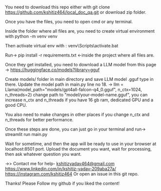 You need to download this repo either with git clone https://github.com/kshitiz464/local_doc_qa.git or download zip folder.

Once you have the files, you need to open cmd or any terminal.

Inside the folder where all files are, you need to create virtual environment with python -m venv venv

Then activate virtual env with :
  venv\Scripts\activate.bat 

Run->  pip install -r requirements.txt  <-inside the project where all files are. 

Once they get installed, you need to download a LLM model from this page -> https://huggingface.co/models?library=gguf

Create models/ folder in main directory and save LLM model .gguf type in there. 
Update the model path in main.py line no 18. -> llm = Llama(model_path="models/gpt4all-falcon-q4_0.gguf", n_ctx=1024, n_threads=2)
change path to "model/your-model-name.gguf", you can increase n_ctx and n_threads if you have 16 gb ram, dedicated GPU and a good CPU. 

You also need to make changes in other places if you change n_ctx and n_threads for better performance.

Once these steps are done, you can just go in your terminal and run->  streamlit run main.py

Wait for sometime, and then the app will be ready to use in your browser at localhost:8501 port.
Upload the document you want, wait for processing, then ask whatever question you want. 

->> Contact me for help- 
kshitizyadav464@gmail.com
https://www.linkedin.com/in/kshitiz-yadav-209aba27a/
https://instagram.com/kshitiz464
Or open an issue in this git repo. 

Thanks! Please Follow my github if you liked the content!
